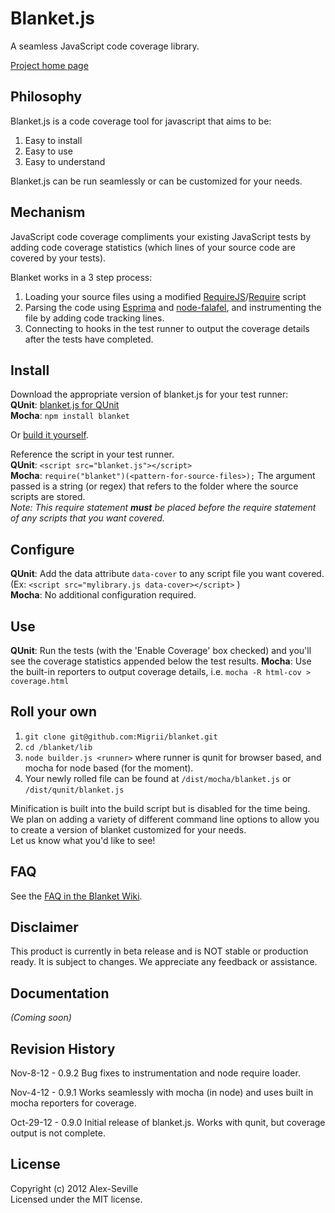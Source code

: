 # Blanket.js

A seamless JavaScript code coverage library.

[Project home page](http://migrii.github.com/blanket/)

## Philosophy

Blanket.js is a code coverage tool for javascript that aims to be:

1. Easy to install
2. Easy to use
3. Easy to understand

Blanket.js can be run seamlessly or can be customized for your needs.

## Mechanism

JavaScript code coverage compliments your existing JavaScript tests by adding code coverage statistics (which lines of your source code are covered by your tests).

Blanket works in a 3 step process:

1. Loading your source files using a modified [RequireJS](http://requirejs.org/)/[Require](http://nodejs.org/api/globals.html#globals_require) script
2. Parsing the code using [Esprima](http://esprima.org) and [node-falafel](https://github.com/substack/node-falafel), and instrumenting the file by adding code tracking lines.
3. Connecting to hooks in the test runner to output the coverage details after the tests have completed.

## Install

Download the appropriate version of blanket.js for your test runner:  
**QUnit**: [blanket.js for QUnit](https://raw.github.com/Migrii/blanket/live/dist/qunit/blanket.js)  
**Mocha**: `npm install blanket`     

Or [build it yourself](#roll-your-own).  

Reference the script in your test runner.  
**QUnit**:   `<script src="blanket.js"></script>`  
**Mocha**:   `require("blanket")(<pattern-for-source-files>);` The argument passed is a string (or regex) that refers to the folder where the source scripts are stored.  
*Note: This require statement <strong>must</strong> be placed before the require statement of any scripts that you want covered.*  

## Configure

**QUnit**: Add the data attribute `data-cover` to any script file you want covered.   
(Ex: `<script src="mylibrary.js data-cover></script>` )  
**Mocha**: No additional configuration required.

## Use

**QUnit**: Run the tests (with the 'Enable Coverage' box checked) and you'll see the coverage statistics appended below the test results.
**Mocha**: Use the built-in reporters to output coverage details, i.e. `mocha -R html-cov > coverage.html`  

## Roll your own

1. `git clone git@github.com:Migrii/blanket.git`  
2. `cd /blanket/lib`  
3. `node builder.js <runner>` where runner is qunit for browser based, and mocha for node based (for the moment).
4. Your newly rolled file can be found at `/dist/mocha/blanket.js` or `/dist/qunit/blanket.js`

Minification is built into the build script but is disabled for the time being.  
We plan on adding a variety of different command line options to allow you to create a version of blanket customized for your needs.  
Let us know what you'd like to see!

## FAQ

See the [FAQ in the Blanket Wiki](https://github.com/Migrii/blanket/wiki/FAQ).

## Disclaimer

This product is currently in beta release and is NOT stable or production ready.  It is subject to changes.  We appreciate any feedback or assistance.

## Documentation
_(Coming soon)_

## Revision History

Nov-8-12 - 0.9.2
Bug fixes to instrumentation and node require loader.

Nov-4-12 - 0.9.1
Works seamlessly with mocha (in node) and uses built in mocha reporters for coverage.

Oct-29-12 - 0.9.0
Initial release of blanket.js.  Works with qunit, but coverage output is not complete.

## License
Copyright (c) 2012 Alex-Seville  
Licensed under the MIT license.
